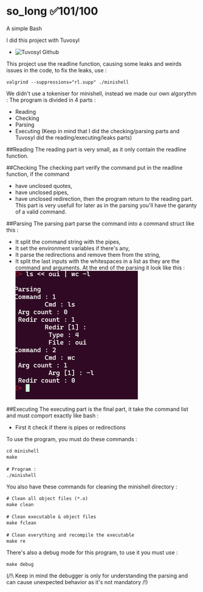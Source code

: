 # so_long ✅101/100
A simple Bash

I did this project with Tuvosyl
- ![Tuvosyl Github](https://github.com/tuvosyl)

This project use the readline function, causing some leaks and weirds issues in the code, to fix the leaks, use :
```shell
valgrind --suppressions="rl.supp" ./minishell
```

We didn't use a tokeniser for minishell, instead we made our own algorythm :
The program is divided in 4 parts :
  - Reading
  - Checking
  - Parsing
  - Executing
(Keep in mind that I did the checking/parsing parts and Tuvosyl did the reading/executing/leaks parts)

##Reading
The reading part is very small, as it only contain the readline function.

##Checking
The checking part verify the command put in the readline function, if the command 
  - have unclosed quotes,
  - have unclosed pipes,
  - have unclosed redirection,
then the program return to the reading part.
This part is very usefull for later as in the parsing you'll have the garanty of a valid command.

##Parsing
The parsing part parse the command into a command struct like this :
  - It split the command string with the pipes,
  - It set the environment variables if there's any,
  - It parse the redirections and remove them from the string,
  - It split the last inputs with the whitespaces in a list as they are the command and arguments.
At the end of the parsing it look like this :
![](parsing_debug.PNG)

##Executing
The executing part is the final part, it take the command list and must comport exactly like bash :
  - First it check if there is pipes or redirections

To use the program, you must do these commands :
```shell
cd minishell
make

# Program :
./minishell
```

You also have these commands for cleaning the minishell directory :
```shell
# Clean all object files (*.o)
make clean

# Clean executable & object files
make fclean

# Clean everything and recompile the executable
make re
```

There's also a debug mode for this program, to use it you must use :
```shell
make debug
```
(/!\ Keep in mind the debugger is only for understanding the parsing and can cause unexpected behavior as it's not mandatory /!\)
